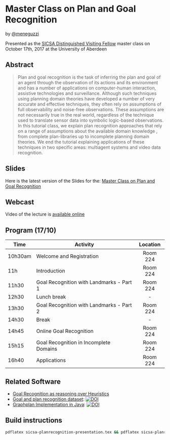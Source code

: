 # Master Class on Plan and Goal Recognition
by [@meneguzzi](http://www.meneguzzi.eu/felipe)

Presented as the [SICSA Distinguished Visiting Fellow](http://www.sicsa.ac.uk/events/sicsa-dvf-dr-felipe-meneguzzi-plan-goal-recognition/) master class on October 17th, 2017 at the University of Aberdeen

## Abstract

> Plan and goal recognition is the task of inferring the plan and goal of an agent through the observation of its actions and its environment and has a number of applications on computer-human interaction, assistive technologies and surveillance. Although such techniques using planning domain theories have developed a number of very accurate and effective techniques, they often rely on assumptions of full observability and noise-free observations. These assumptions are not necessarily true in the real world, regardless of the technique used to translate sensor data into symbolic logic-based observations. In this tutorial class, we explain plan recognition approaches that rely on a range of assumptions about the available domain knowledge , from complete plan-libraries up to incomplete planning domain theories. We end the tutorial explaining applications of these techniques in two specific areas: multiagent systems and video data recognition. 

## Slides

Here is the latest version of the Slides for the: [Master Class on Plan and Goal Recognition](sicsa-planrecognition.pdf)

## Webcast

Video of the lecture is [available online](https://abdn.cloud.panopto.eu/Panopto/Pages/Viewer.aspx?id=2fe81832-8db7-4fe3-9f3d-432f3e539103)

## Program (17/10)

| Time    | Activity                 |  Location |
|---------|--------------------------|:---------:|
| 10h30am | Welcome and Registration |  Room 224 |
| 11h     | Introduction                             |  Room 224 |
| 11h30 | Goal Recognition with Landmarks - Part 1             |  Room 224 |
| 12h30     | Lunch break                               |  - |
| 13h30 | Goal Recognition with Landmarks - Part 2             |  Room 224 |
| 14h30 | Break             |  -  |
| 14h45 | Online Goal Recognition             |  Room 224 |
| 15h15 | Goal Recognition in Incomplete Domains             |  Room 224 |
| 16h40 | Applications             |  Room 224 |

## Related Software

- [Goal Recognition as reasoning over Heuristics](https://github.com/pucrs-automated-planning/Planning-GoalRecognition)
- [Goal and plan recognition dataset](https://github.com/pucrs-automated-planning/Goal_Plan-Recognition-Dataset): [![DOI](https://zenodo.org/badge/76881547.svg)](https://zenodo.org/badge/latestdoi/76881547)
- [Graphplan Implementation in Java](https://github.com/pucrs-automated-planning/javagp): [![DOI](https://zenodo.org/badge/63972017.svg)](https://zenodo.org/badge/latestdoi/63972017)

## Build instructions

```bash
pdflatex sicsa-planrecognition-presentation.tex && pdflatex sicsa-planrecognition-presentation.tex && pdflatex sicsa-planrecognition-presentation.tex
```

